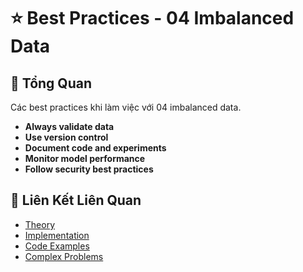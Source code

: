 # ⭐ Best Practices - 04 Imbalanced Data

## 🎯 Tổng Quan

Các best practices khi làm việc với 04 imbalanced data.

- **Always validate data**
- **Use version control**
- **Document code and experiments**
- **Monitor model performance**
- **Follow security best practices**

## 🔗 Liên Kết Liên Quan

- [Theory](./THEORY_04_imbalanced_data.md)
- [Implementation](./IMPLEMENTATION_04_imbalanced_data.md)
- [Code Examples](./CODE_EXAMPLES_04_imbalanced_data.md)
- [Complex Problems](./COMPLEX_PROBLEMS.md)

